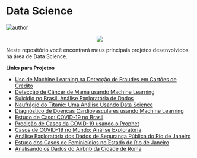 # Data Science

[![author](https://img.shields.io/badge/author-Jefferson_Veríssimo-black.svg)](https://www.linkedin.com/in/jefferson-veríssimo-963094177/) 

<p align="center">
  <img src="Background.png" >
</p>

Neste repositório você encontrará meus principais projetos desenvolvidos na área de Data Science.

**Links para Projetos**

* [Uso de Machine Learning na Detecção de Fraudes em Cartões de Crédito](https://bit.ly/3aGtEX9)
* [Detecção de Câncer de Mama usando Machine Learning](https://bit.ly/37kvQC6)
* [Suicídio no Brasil: Análise Exploratória de Dados](https://bit.ly/3mjENAv)
* [Naufrágio do Titanic: Uma Análise Usando Data Science](https://bit.ly/2Z3bmZh)
* [Diagnóstico de Doenças Cardiovasculares usando Machine Learning](https://bit.ly/2Nu6GFR)
* [Estudo de Caso: COVID-19 no Brasil](https://bit.ly/2YUDU6H)
* [Predição de Casos da COVID-19 usando o Prophet](https://bit.ly/2Nj4e4R)
* [Casos de COVID-19 no Mundo: Análise Exploratória](https://bit.ly/2V2gE5h)
* [Análise Exploratória dos Dados de Segurança Pública do Rio de Janeiro](https://bit.ly/3fJOPXt)
* [Estudo dos Casos de Feminicídios no Estado do Rio de Janeiro](https://bit.ly/2NfiXhe)
* [Analisando os Dados do Airbnb da Cidade de Roma](https://bit.ly/2BswTlk)
